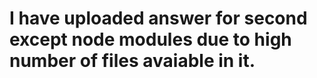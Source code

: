 # I have uploaded answer for second except node modules due to high number of files avaiable in it.
